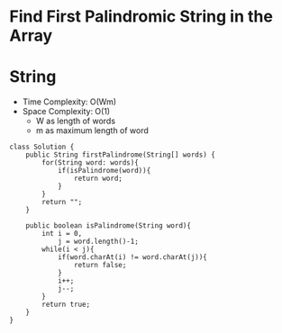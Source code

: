 # Find First Palindromic String in the Array
# String
* Time Complexity: O(Wm)
* Space Complexity: O(1)
	* W as length of words
	* m as maximum length of word
```
class Solution {
    public String firstPalindrome(String[] words) {
        for(String word: words){
            if(isPalindrome(word)){
                return word;
            }
        }
        return "";
    }

    public boolean isPalindrome(String word){
        int i = 0, 
            j = word.length()-1;
        while(i < j){
            if(word.charAt(i) != word.charAt(j)){
                return false;
            }
            i++;
            j--;
        }
        return true;
    }
}
```